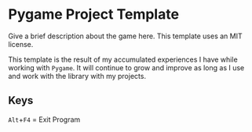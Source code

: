 # Pygame Project Template
Give a brief description about the game here. This template uses an MIT license.

This template is the result of my accumulated experiences I have while working with `Pygame`. It will continue to grow and improve as long as I use and work with the library with my projects.

## Keys
`Alt`+`F4` = Exit Program
